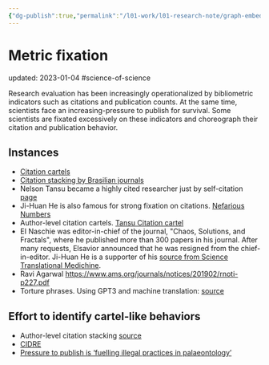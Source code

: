 ```yaml
---
{"dg-publish":true,"permalink":"/l01-work/l01-research-note/graph-embedding/science-of-science/metric-fixation/","dgPassFrontmatter":true}
---
```



# Metric fixation
updated: 2023-01-04
#science-of-science  

Research evaluation has been increasingly operationalized by bibliometric indicators such as citations and publication counts. At the same time, scientists face an increasing-pressure to publish for survival. Some scientists are fixated excessively on these indicators and choreograph their citation and publication behavior. 

## Instances 
- [Citation cartels](https://www.enago.com/academy/citation-cartels-the-mafia-of-scientific-publishing/#:~:text=Citation%20Mafia,more%20than%20other%20relevant%20articles.)
- [Citation stacking by Brasilian journals](https://www.nature.com/articles/500510a)
- Nelson Tansu became a highly cited researcher just by self-citation [page](https://www.eurekalert.org/pub_releases/2018-11/lu-ntn112618.php)
- Ji-Huan He is also famous for strong fixation on citations.  [Nefarious Numbers](https://www.mathunion.org/fileadmin/IMU/GA2010/Appendices/6.1.2/Nefarious-Numbers.pdf)
- Author-level citation cartels. [Tansu Citation cartel](https://selfcitation.wordpress.com/2012/10/09/tansu-citation-cartel/)
- EI Naschie was editor-in-chief of the journal, "Chaos, Solutions, and Fractals", where he published more than 300 papers in his journal. After many requests, Elsavior announced that he was resigned from the chief-in-editor. Ji-Huan He is a supporter of his [source from Science Translational Medichine](https://blogs.sciencemag.org/pipeline/archives/2008/12/22/publish_your_work_the_easy_way).
- Ravi Agarwal  https://www.ams.org/journals/notices/201902/rnoti-p227.pdf
- Torture phrases. Using GPT3 and machine translation: [source](https://www.nature.com/articles/d41586-021-02134-0)

## Effort to identify cartel-like behaviors
- Author-level citation stacking [source](https://www.biorxiv.org/content/10.1101/2020.08.12.248369v1)
- [CIDRE](https://www.nature.com/articles/s41598-021-93572-3)
- [Pressure to publish is ‘fuelling illegal practices in palaeontology’](https://www.nature.com/articles/d41586-022-03745-x)

